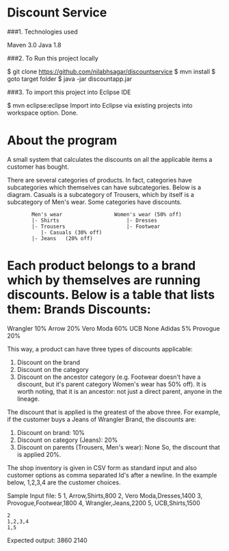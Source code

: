 # Discount Service

###1. Technologies used

Maven 3.0
Java 1.8

###2. To Run this project locally

$ git clone https://github.com/nilabhsagar/discountservice
$ mvn install
$ goto target folder
$ java -jar discountapp.jar <Path to input text file with filename>

###3. To import this project into Eclipse IDE

$ mvn eclipse:eclipse
Import into Eclipse via existing projects into workspace option.
Done.


# About the program

A small system that calculates the discounts on all the applicable items a customer has bought.
 
There are several categories of products. In fact, categories have subcategories which themselves can have subcategories. Below is a diagram.
Casuals is a subcategory of Trousers, which by itself is a subcategory of Men's wear. Some categories have discounts.
 
            Men's wear                 Women's wear (50% off)
            |- Shirts                      |- Dresses
            |- Trousers                    |- Footwear
               |- Casuals (30% off)
            |- Jeans   (20% off)
 
Each product belongs to a brand which by themselves are running discounts. Below is a table that lists them:
Brands Discounts:
================
Wrangler        10%
Arrow           20%
Vero Moda       60%
UCB             None
Adidas          5%
Provogue        20%
 
This way, a product can have three types of discounts applicable:
1. Discount on the brand
2. Discount on the category
3. Discount on the ancestor category (e.g. Footwear doesn't have a discount, but it's parent category Women's wear has 50% off). It is worth noting, that it is an ancestor: not just a direct parent, anyone in the lineage.
 
The discount that is applied is the greatest of the above three. For example, if the customer buys a Jeans of Wrangler Brand, the discounts are:
1. Discount on brand: 10%
2. Discount on category (Jeans): 20%
3. Discount on parents (Trousers, Men's wear): None
So, the discount that is applied 20%.
  
The shop inventory is given in CSV form as standard input and also customer options as comma separated Id's after a newline. In the example below, 1,2,3,4 are the customer choices.
 
Sample Input file:
	5
	1, Arrow,Shirts,800
	2, Vero Moda,Dresses,1400
	3, Provogue,Footwear,1800
	4, Wrangler,Jeans,2200
	5, UCB,Shirts,1500
	 
	2
	1,2,3,4
	1,5

Expected output:
	3860 
	2140